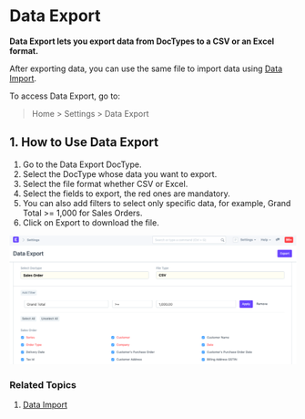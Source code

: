 
# Data Export


**Data Export lets you export data from DocTypes to a CSV or an Excel format.**


After exporting data, you can use the same file to import data using [Data Import](/docs/en/setting-up/data/data-import).


To access Data Export, go to:



> 
> Home > Settings > Data Export
> 
> 
> 


## 1. How to Use Data Export


1. Go to the Data Export DocType.
2. Select the DocType whose data you want to export.
3. Select the file format whether CSV or Excel.
4. Select the fields to export, the red ones are mandatory.
5. You can also add filters to select only specific data, for example, Grand Total >= 1,000 for Sales Orders.
6. Click on Export to download the file.


![Data Export](/files/data-export.png)


### Related Topics


1. [Data Import](/docs/en/setting-up/data/data-import)


